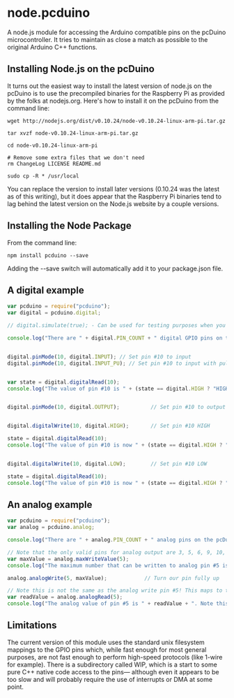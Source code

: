 # node.pcduino

A node.js module for accessing the Arduino compatible pins on the pcDuino microcontroller. It tries to maintain as close a match as possible to the original Arduino C++ functions.

## Installing Node.js on the pcDuino

It turns out the easiest way to install the latest version of node.js on the pcDuino is to use the precompiled binaries for the Raspberry Pi as provided by the folks at nodejs.org. Here's how to install it on the pcDuino from the command line:

```
wget http://nodejs.org/dist/v0.10.24/node-v0.10.24-linux-arm-pi.tar.gz

tar xvzf node-v0.10.24-linux-arm-pi.tar.gz

cd node-v0.10.24-linux-arm-pi

# Remove some extra files that we don't need
rm ChangeLog LICENSE README.md

sudo cp -R * /usr/local
```

You can replace the version to install later versions (0.10.24 was the latest as of this writing), but it does appear that the Raspberry Pi binaries tend to lag behind the latest version on the Node.js website by a couple versions.

## Installing the Node Package

From the command line:

    npm install pcduino --save
    
Adding the --save switch will automatically add it to your package.json file.

## A digital example

```js
var pcduino = require("pcduino");
var digital = pcduino.digital;

// digital.simulate(true); - Can be used for testing purposes when you're not running on a pcDuino. This will read and write to dummy files.

console.log("There are " + digital.PIN_COUNT + " digital GPIO pins on the pcDuino.");


digital.pinMode(10, digital.INPUT); // Set pin #10 to input
digital.pinMode(10, digital.INPUT_PU); // Set pin #10 to input with pull-up


var state = digital.digitalRead(10);
console.log("The value of pin #10 is " + (state == digital.HIGH ? "HIGH" : "LOW"));


digital.pinMode(10, digital.OUTPUT);          // Set pin #10 to output


digital.digitalWrite(10, digital.HIGH);       // Set pin #10 HIGH

state = digital.digitalRead(10);
console.log("The value of pin #10 is now " + (state == digital.HIGH ? "HIGH" : "LOW"));


digital.digitalWrite(10, digital.LOW);        // Set pin #10 LOW

state = digital.digitalRead(10);
console.log("The value of pin #10 is now " + (state == digital.HIGH ? "HIGH" : "LOW"));
```

## An analog example

```js
var pcduino = require("pcduino");
var analog = pcduino.analog;

console.log("There are " + analog.PIN_COUNT + " analog pins on the pcDuino.");

// Note that the only valid pins for analog output are 3, 5, 6, 9, 10, and 11. These are PWM (digital) pins on the pcDuino and not to be confused with the analog input pins. Any other pin specified will throw an error.
var maxValue = analog.maxWriteValue(5);
console.log("The maximum number that can be written to analog pin #5 is " + maxValue);

analog.analogWrite(5, maxValue);            // Turn our pin fully up

// Note this is not the same as the analog write pin #5! This maps to the analog input pins on the pcDuino. Valid pins are 0, 1, 2, 3, 4, 5.
var readValue = analog.analogRead(5);
console.log("The analog value of pin #5 is " + readValue + ". Note this is not the same as the analog write pin #5!");
```

## Limitations

The current version of this module uses the standard unix filesystem mappings to the GPIO pins which, while fast enough for most general purposes, are not fast enough to perform high-speed protocols (like 1-wire for example).
There is a subdirectory called WIP, which is a start to some pure C++ native code access to the pins— although even it appears to be too slow and will probably require the use of interrupts or DMA at some point.


